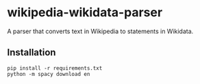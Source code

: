 # wikipedia-wikidata-parser
A parser that converts text in Wikipedia to statements in Wikidata.

## Installation
````
pip install -r requirements.txt
python -m spacy download en
````